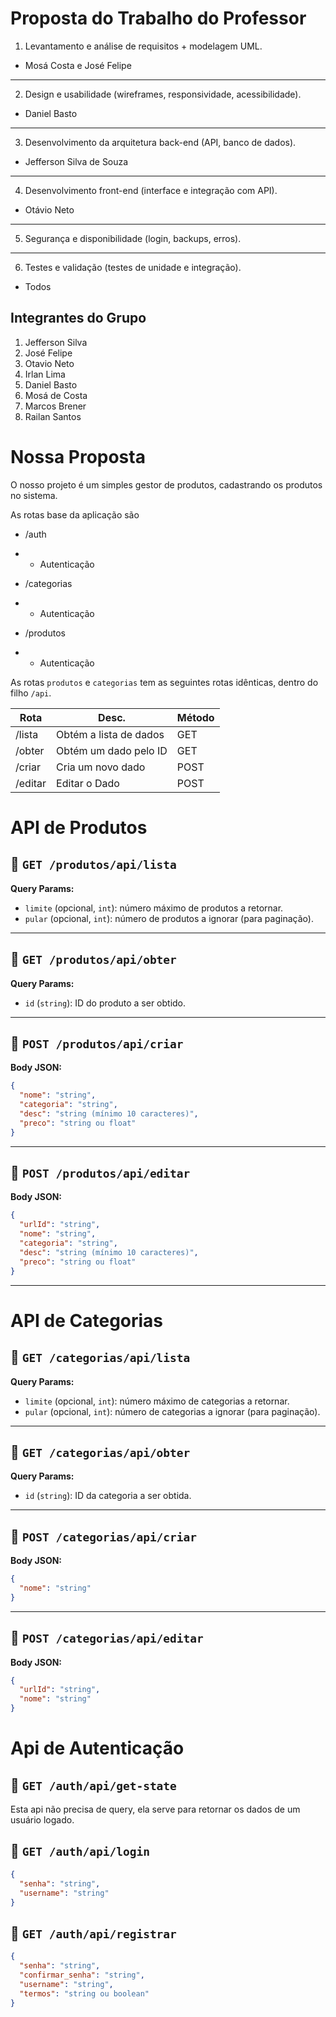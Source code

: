 # Proposta do Trabalho do Professor

1. Levantamento e análise de requisitos + modelagem UML.

- Mosá Costa e José Felipe

---

2. Design e usabilidade (wireframes, responsividade, acessibilidade).

- Daniel Basto

---

3. Desenvolvimento da arquitetura back-end (API, banco de dados).

- Jefferson Silva de Souza

---

4. Desenvolvimento front-end (interface e integração com API).

- Otávio Neto

---

5. Segurança e disponibilidade (login, backups, erros).

---

6. Testes e validação (testes de unidade e integração).

- Todos

## Integrantes do Grupo

1. Jefferson Silva
2. ⁠José Felipe
3. ⁠Otavio Neto
4. ⁠Irlan Lima
5. ⁠Daniel Basto
6. ⁠Mosá de Costa
7. ⁠Marcos Brener
8. Railan Santos

# Nossa Proposta

O nosso projeto é um simples gestor de produtos, cadastrando os produtos no sistema.

As rotas base da aplicação são

- /auth
- - Autenticação

- /categorias
- - Autenticação

- /produtos
- - Autenticação

As rotas `produtos` e `categorias` tem as seguintes rotas idênticas, dentro do filho `/api`.

| Rota    | Desc.                  | Método |
| ------- | ---------------------- | ------ |
| /lista  | Obtém a lista de dados | GET    |
| /obter  | Obtém um dado pelo ID  | GET    |
| /criar  | Cria um novo dado      | POST   |
| /editar | Editar o Dado          | POST   |

# API de Produtos

## 🔹 `GET /produtos/api/lista`

**Query Params:**

- `limite` (opcional, `int`): número máximo de produtos a retornar.
- `pular` (opcional, `int`): número de produtos a ignorar (para paginação).

---

## 🔹 `GET /produtos/api/obter`

**Query Params:**

- `id` (`string`): ID do produto a ser obtido.

---

## 🔹 `POST /produtos/api/criar`

**Body JSON:**

```json
{
  "nome": "string",
  "categoria": "string",
  "desc": "string (mínimo 10 caracteres)",
  "preco": "string ou float"
}
```

---

## 🔹 `POST /produtos/api/editar`

**Body JSON:**

```json
{
  "urlId": "string",
  "nome": "string",
  "categoria": "string",
  "desc": "string (mínimo 10 caracteres)",
  "preco": "string ou float"
}
```

---

# API de Categorias

## 🔹 `GET /categorias/api/lista`

**Query Params:**

- `limite` (opcional, `int`): número máximo de categorias a retornar.
- `pular` (opcional, `int`): número de categorias a ignorar (para paginação).

---

## 🔹 `GET /categorias/api/obter`

**Query Params:**

- `id` (`string`): ID da categoria a ser obtida.

---

## 🔹 `POST /categorias/api/criar`

**Body JSON:**

```json
{
  "nome": "string"
}
```

---

## 🔹 `POST /categorias/api/editar`

**Body JSON:**

```json
{
  "urlId": "string",
  "nome": "string"
}
```

# Api de Autenticação

## 🔹 `GET /auth/api/get-state`

Esta api não precisa de query, ela serve para retornar os dados de um usuário logado.

## 🔹 `GET /auth/api/login`

```json
{
  "senha": "string",
  "username": "string"
}
```

## 🔹 `GET /auth/api/registrar`

```json
{
  "senha": "string",
  "confirmar_senha": "string",
  "username": "string",
  "termos": "string ou boolean"
}
```
